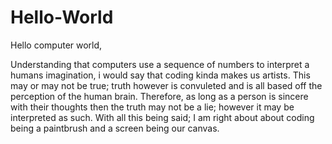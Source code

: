 # Hello-World


Hello computer world,

  Understanding that computers use a sequence of numbers to interpret a humans imagination, i would say that coding kinda makes us artists. This may or may not be true; truth however is convuleted and is all based off the perception of the human brain. Therefore, as long as a person is sincere with their thoughts then the truth may not be a lie; however it may be interpreted as such. With all this being said; I am right about about coding being a paintbrush and a screen being our canvas.
